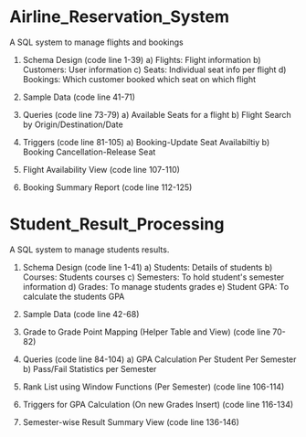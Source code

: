 # Airline_Reservation_System
A SQL  system to manage flights and bookings

1. Schema Design (code line 1-39)
a) Flights: Flight information
b) Customers: User information
c) Seats: Individual seat info per flight
d) Bookings: Which customer booked which seat on which flight

2. Sample Data (code line 41-71)
   
3. Queries (code line 73-79)
a) Available Seats for a flight
b) Flight Search by Origin/Destination/Date

4. Triggers (code line 81-105)
a) Booking-Update Seat Availabiltiy
b) Booking Cancellation-Release Seat

5. Flight Availability View (code line 107-110)
   
6. Booking Summary Report (code line 112-125)


# Student_Result_Processing
A SQL  system to manage students results.

1. Schema Design (code line 1-41)
a) Students: Details of students
b) Courses: Students courses
c) Semesters: To hold student's semester information
d) Grades: To manage students grades
e) Student GPA: To calculate the students GPA

2. Sample Data (code line 42-68)

3. Grade to Grade Point Mapping (Helper Table and View) (code line 70-82)
   
4. Queries (code line 84-104)
   a) GPA Calculation Per Student Per Semester
   b) Pass/Fail Statistics per Semester

5. Rank List using Window Functions (Per Semester) (code line 106-114)

6. Triggers for GPA Calculation (On new Grades Insert) (code line 116-134)

7. Semester-wise Result Summary View (code line 136-146)
